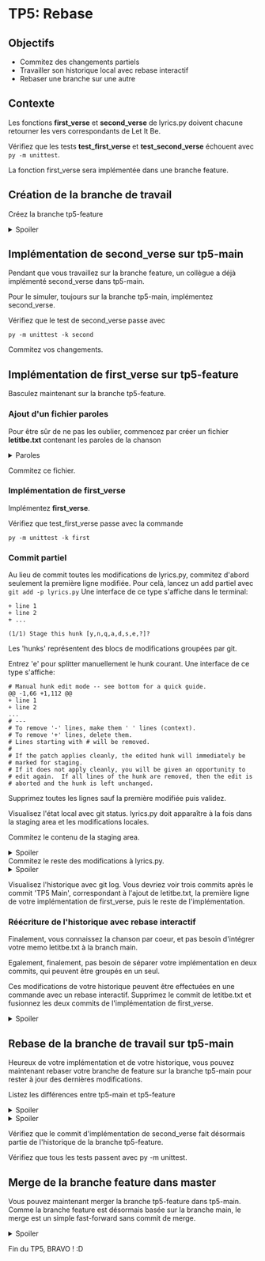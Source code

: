 # TP5: Rebase

## Objectifs

+ Commitez des changements partiels
+ Travailler son historique local avec rebase interactif
+ Rebaser une branche sur une autre

## Contexte

Les fonctions **first_verse** et **second_verse** de lyrics.py doivent chacune retourner les vers correspondants de Let It Be.

Vérifiez que les tests **test_first_verse** et **test_second_verse** échouent avec `py -m unittest`.

La fonction first_verse sera implémentée dans une branche feature.

## Création de la branche de travail

Créez la branche tp5-feature

<details>
<summary>Spoiler</summary>

```
git branch tp5-feature
```
</details>

## Implémentation de second_verse sur tp5-main
Pendant que vous travaillez sur la branche feature, un collègue a déjà implémenté second_verse dans tp5-main.

Pour le simuler, toujours sur la branche tp5-main, implémentez second_verse.

Vérifiez que le test de second_verse passe avec 
```
py -m unittest -k second
```

Commitez vos changements.


## Implémentation de first_verse sur tp5-feature

Basculez maintenant sur la branche tp5-feature. 

### Ajout d'un fichier paroles

Pour être sûr de ne pas les oublier, commencez par créer un fichier **letitbe.txt** contenant les paroles de la chanson

<details>
<summary>Paroles</summary>

```
When I find myself in times of trouble, Mother Mary comes to me
Speaking words of wisdom, let it be
And in my hour of darkness she is standing right in front of me
Speaking words of wisdom, let it be
Let it be, let it be, let it be, let it be
Whisper words of wisdom, let it be
And when the broken hearted people living in the world agree
There will be an answer, let it be
For though they may be parted, there is still a chance that they will see
There will be an answer, let it be
Let it be, let it be, let it be, let it be
There will be an answer, let it be
Let it be, let it be, let it be, let it be
Whisper words of wisdom, let it be
Let it be, let it be, let it be, let it be
Whisper words of wisdom, let it be, be
And when the night is cloudy there is still a light that shines on me
Shinin' until tomorrow, let it be
I wake up to the sound of music, Mother Mary comes to me
Speaking words of wisdom, let it be
And let it be, let it be, let it be, let it be
Whisper words of wisdom, let it be
And let it be, let it be, let it be, let it be
Whisper words of wisdom, let it be
```
</details>

Commitez ce fichier.

### Implémentation de first_verse

Implémentez **first_verse**.

Vérifiez que test_first_verse passe avec la commande 
```
py -m unittest -k first
```

### Commit partiel

Au lieu de commit toutes les modifications de lyrics.py, commitez d'abord seulement la première ligne modifiée.
Pour celà, lancez un add partiel avec `git add -p lyrics.py`
Une interface de ce type s'affiche dans le terminal:

```
+ line 1
+ line 2
+ ...

(1/1) Stage this hunk [y,n,q,a,d,s,e,?]? 
```
Les 'hunks' représentent des blocs de modifications groupées par git.

Entrez 'e' pour splitter manuellement le hunk courant. Une interface de ce type s'affiche:

```
# Manual hunk edit mode -- see bottom for a quick guide.
@@ -1,66 +1,112 @@
+ line 1
+ line 2
...
# ---
# To remove '-' lines, make them ' ' lines (context).
# To remove '+' lines, delete them.
# Lines starting with # will be removed.
# 
# If the patch applies cleanly, the edited hunk will immediately be
# marked for staging.
# If it does not apply cleanly, you will be given an opportunity to
# edit again.  If all lines of the hunk are removed, then the edit is
# aborted and the hunk is left unchanged.
```

Supprimez toutes les lignes sauf la première modifiée puis validez.

Visualisez l'état local avec git status. lyrics.py doit apparaître à la fois dans la staging area et les modifications locales.

Commitez le contenu de la staging area.
<details>
<summary>Spoiler</summary>

```
git commit -m "First line"
```
</details>
Commitez le reste des modifications à lyrics.py. 
<details>
<summary>Spoiler</summary>

```
git add lyrics.py
git commit -m "Rest of the lines"
```
</details>

Visualisez l'historique avec git log. Vous devriez voir trois commits après le commit 'TP5 Main', correspondant à l'ajout de letitbe.txt, la première ligne de votre implémentation de first_verse, puis le reste de l'implémentation.

### Réécriture de l'historique avec rebase interactif

Finalement, vous connaissez la chanson par coeur, et pas besoin d'intégrer votre memo letitbe.txt à la branch main.

Egalement, finalement, pas besoin de séparer votre implémentation en deux commits, qui peuvent être groupés en un seul.

Ces modifications de votre historique peuvent être effectuées en une commande avec un rebase interactif. Supprimez le commit de letitbe.txt et fusionnez les deux commits de l'implémentation de first_verse.

<details>
<summary>Spoiler</summary>

```
git rebase -i HEAD~3
```

Une interface de ce type s'affiche dans le terminal:

```
pick .... letitbe.txt
pick .... first line
pick .... rest of implem

# Rebase ...... onto ... (3 commands)
#
# Commands:
# p, pick <commit> = use commit
# r, reword <commit> = use commit, but edit the commit message
# e, edit <commit> = use commit, but stop for amending
# s, squash <commit> = use commit, but meld into previous commit
# f, fixup [-C | -c] <commit> = like "squash" but keep only the previous
#                    commit's log message, unless -C is used, in which case
#                    keep only this commit's message; -c is same as -C but
#                    opens the editor
# x, exec <command> = run command (the rest of the line) using shell
```

Remplacez pick par drop devant la ligne de letitbe.txt
Remplacez pick par reword devant la ligne de la première ligne de l'implémentation
Remplacez pick par fixup devant la ligne du reste de l'implémentation

Sauvez et quittez l'éditeur
</details>

## Rebase de la branche de travail sur tp5-main

Heureux de votre implémentation et de votre historique, vous pouvez maintenant rebaser votre branche de feature sur la branche tp5-main pour rester à jour des dernières modifications.

Listez les différences entre tp5-main et tp5-feature

<details>
<summary>Spoiler</summary>

```
git diff tp5-main tp5-feature
```
</details>

<details>
<summary>Spoiler</summary>

```
git rebase tp5-main
```
</details>

Vérifiez que le commit d'implémentation de second_verse fait désormais partie de l'historique de la branche tp5-feature.

Vérifiez que tous les tests passent avec py -m unittest.

## Merge de la branche feature dans master

Vous pouvez maintenant merger la branche tp5-feature dans tp5-main. Comme la branche feature est désormais basée sur la branche main, le merge est un simple fast-forward sans commit de merge.

<details>
<summary>Spoiler</summary>

```
git checkout tp5-main
git merge tp5-feature
```
</details>

Fin du TP5, BRAVO ! :D
